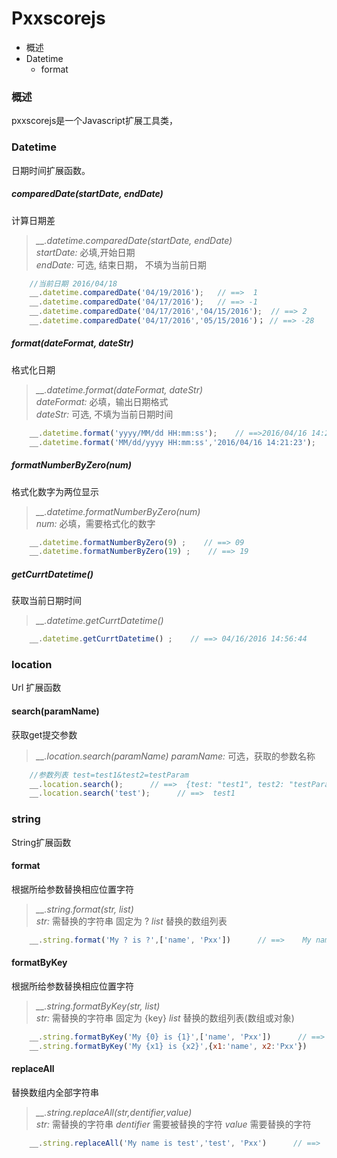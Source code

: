 Pxxscorejs
===

* 概述
* Datetime
    *   format

### 概述
pxxscorejs是一个Javascript扩展工具类，


### Datetime
日期时间扩展函数。

##### comparedDate(startDate, endDate)
计算日期差
> *__.datetime.comparedDate(startDate, endDate)*      
>     *startDate:*  必填,开始日期     
>     *endDate:*  可选, 结束日期， 不填为当前日期     

```javascript
    //当前日期 2016/04/18
    __.datetime.comparedDate('04/19/2016');   // ==>  1
    __.datetime.comparedDate('04/17/2016');   // ==> -1
    __.datetime.comparedDate('04/17/2016','04/15/2016');  // ==> 2
    __.datetime.comparedDate('04/17/2016','05/15/2016')； // ==> -28
```



##### format(dateFormat, dateStr)
格式化日期
> *__.datetime.format(dateFormat, dateStr)*    
>     *dateFormat:*  必填，输出日期格式   
>     *dateStr:*     可选, 不填为当前日期时间   

```javascript
    __.datetime.format('yyyy/MM/dd HH:mm:ss');    // ==>2016/04/16 14:21:23
    __.datetime.format('MM/dd/yyyy HH:mm:ss','2016/04/16 14:21:23');    // ==>2016/04/16 14:21:23

```

##### formatNumberByZero(num)
格式化数字为两位显示
> *__.datetime.formatNumberByZero(num)*    
>     *num:*  必填，需要格式化的数字  

```javascript
    __.datetime.formatNumberByZero(9) ;    // ==> 09
    __.datetime.formatNumberByZero(19) ;    // ==> 19

```

##### getCurrtDatetime()
获取当前日期时间
> *__.datetime.getCurrtDatetime()* 
```javascript
    __.datetime.getCurrtDatetime() ;    // ==> 04/16/2016 14:56:44
```

### location
Url 扩展函数

#### search(paramName)
获取get提交参数
> *__.location.search(paramName)*
> *paramName:*  可选，获取的参数名称

```javascript
    //参数列表 test=test1&test2=testParam
    __.location.search();      // ==>  {test: "test1", test2: "testParam"}
    __.location.search('test');      // ==>  test1
```

### string
String扩展函数

#### format
根据所给参数替换相应位置字符
> *__.string.format(str, list)*    
> *str:*  需替换的字符串  固定为 ? 
> *list*  替换的数组列表

```javascript
    __.string.format('My ? is ?',['name', 'Pxx'])      // ==>    My name is Pxx
```

#### formatByKey
根据所给参数替换相应位置字符
> *__.string.formatByKey(str, list)*    
> *str:*  需替换的字符串  固定为 {key}
> *list*  替换的数组列表(数组或对象)

```javascript
    __.string.formatByKey('My {0} is {1}',['name', 'Pxx'])      // ==>    My name is Pxx
    __.string.formatByKey('My {x1} is {x2}',{x1:'name', x2:'Pxx'})      // ==>    My name is Pxx
```

#### replaceAll
替换数组内全部字符串
> *__.string.replaceAll(str,dentifier,value)*    
> *str:*  需替换的字符串
> *dentifier*  需要被替换的字符
> *value*  需要替换的字符

```javascript
    __.string.replaceAll('My name is test','test', 'Pxx')      // ==>    My name is Pxx
```


